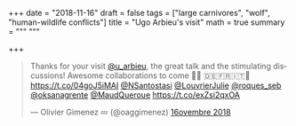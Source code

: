 +++
date = "2018-11-16"
draft = false
tags = ["large carnivores", "wolf", "human-wildlife conflicts"]
title = "Ugo Arbieu's visit"
math = true
summary = """
"""

+++

<blockquote class="twitter-tweet" data-lang="fr"><p lang="en" dir="ltr">Thanks for your visit <a href="https://twitter.com/u_arbieu?ref_src=twsrc%5Etfw">@u_arbieu</a>, the great talk and the stimulating discussions! Awesome collaborations to come 🤝🍻 🇩🇪🇫🇷🇮🇹🐺 <a href="https://t.co/04goJ5iMAI">https://t.co/04goJ5iMAI</a>  <a href="https://twitter.com/NSantostasi?ref_src=twsrc%5Etfw">@NSantostasi</a> <a href="https://twitter.com/LouvrierJulie?ref_src=twsrc%5Etfw">@LouvrierJulie</a> <a href="https://twitter.com/roques_seb?ref_src=twsrc%5Etfw">@roques_seb</a> <a href="https://twitter.com/oksanagrente?ref_src=twsrc%5Etfw">@oksanagrente</a> <a href="https://twitter.com/MaudQueroue?ref_src=twsrc%5Etfw">@MaudQueroue</a> <a href="https://t.co/exZsi2qxOA">https://t.co/exZsi2qxOA</a></p>&mdash; Olivier Gimenez 💤 (@oaggimenez) <a href="https://twitter.com/oaggimenez/status/1063485008374099970?ref_src=twsrc%5Etfw">16ovembre 2018</a></blockquote>
<script async src="https://platform.twitter.com/widgets.js" charset="utf-8"></script>
